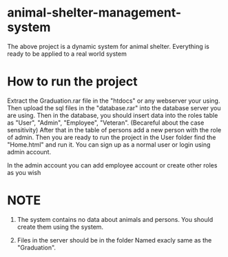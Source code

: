 # animal-shelter-management-system
The above project is a dynamic system for animal shelter. Everything is ready to be applied to a real world system

# How to run the project
Extract the Graduation.rar file in the "htdocs" or any webserver your using. Then upload the sql files in the "database.rar" into the database server you are using. 
Then in the database, you should insert data into the roles table as "User", "Admin", "Employee", "Veteran". (Becareful about the case sensitivity)
After that in the table of persons add a new person with the role of admin. 
Then you are ready to run the project in the User folder find the "Home.html" and run it. You can sign up as a normal user or login using admin account. 

In the admin account you can add employee account or create other roles as you wish

# NOTE
1) The system contains no data about animals and persons. You should create them using the system.

2) Files in the server should be in the folder Named exacly same as the "Graduation".

